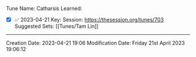 Tune Name: Catharsis
Learned: 
- [x]  ✅ 2023-04-21
Key:
Session: https://thesession.org/tunes/703
Suggested Sets: [[Tunes/Tam Lin]]

---
Creation Date: 2023-04-21 19:06
Modification Date: Friday 21st April 2023 19:06:12